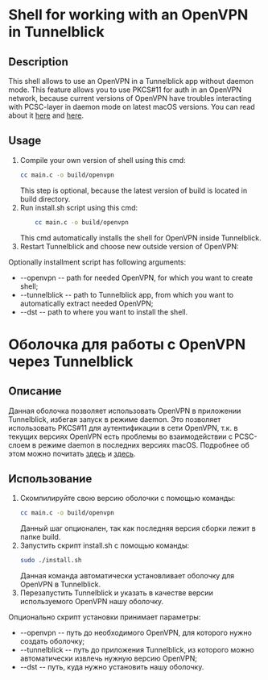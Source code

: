 # Shell for working with an OpenVPN in Tunnelblick
## Description
This shell allows to use an OpenVPN in a Tunnelblick app without daemon mode. This feature allows you to use PKCS#11 for auth in an OpenVPN network, because  current versions of OpenVPN have troubles interacting with PCSC-layer in daemon mode on latest macOS versions. You can read about it [here](https://ludovicrousseau.blogspot.com/2015/11/os-x-el-capitan-bug-pcsc-not-usable.html) and [here](https://community.openvpn.net/openvpn/ticket/961?__cf_chl_jschl_tk__=b79e3e0eb7b4f257b127b089c19c1349dc860724-1597754845-0-AapAnwK0Qe3fpEWh5bjTfhnT9QhWLtrQM5bAMY9_7-I-0SajAHsBdP30VhmZMdoAkHjlYIgVx0zQ-14ki9BL6j5PvIfQUCXmFFOiK_zecXi-phl59XMhUus2iHtMwBNV_nmlAZyUbeYNPlS0Fp-99cSPggBsFDUQBMsux09hLIO-NuT71qNrORPZ1ksvWBow3dfZG-Cg2JQQsDKCHIfdONaoy2Wrd2MWruBR_-I4Clvf00ADRkcWzrtmWPxqj9EuO4DNjoBjsetY6jhYRdJxRKrwp1Gl_ZoAYKtiUNRvNnXO).

## Usage
1. Compile your own version of shell using this cmd:
	```bash
	cc main.c -o build/openvpn
	```
	This step is optional, because the latest version of build is located in build directory.
2. Run install.sh script using this cmd:
	```bash
        cc main.c -o build/openvpn
	```
	This cmd automatically installs the shell for OpenVPN inside Tunnelblick.
3. Restart Tunnelblick and choose new outside version of OpenVPN:

Optionally installment script has following arguments:
- --openvpn  -- path for needed OpenVPN, for which you want to create shell;
- --tunnelblick -- path to Tunnelblick app, from which you want to automatically extract needed OpenVPN;
- --dst -- path to where you want to install the shell.

# Оболочка для работы с OpenVPN через Tunnelblick
## Описание
Данная оболочка позволяет использовать OpenVPN в приложении Tunnelblick, избегая запуск в режимe daemon. Это позволяет использовать PKCS#11 для аутентификации в сети OpenVPN, т.к. в текущих версиях OpenVPN есть проблемы во взаимодействии с PCSC-слоем в режиме daemon в последних версиях macOS. Подробнее об этом можно почитать [здесь](https://ludovicrousseau.blogspot.com/2015/11/os-x-el-capitan-bug-pcsc-not-usable.html) и [здесь](https://community.openvpn.net/openvpn/ticket/961?__cf_chl_jschl_tk__=b79e3e0eb7b4f257b127b089c19c1349dc860724-1597754845-0-AapAnwK0Qe3fpEWh5bjTfhnT9QhWLtrQM5bAMY9_7-I-0SajAHsBdP30VhmZMdoAkHjlYIgVx0zQ-14ki9BL6j5PvIfQUCXmFFOiK_zecXi-phl59XMhUus2iHtMwBNV_nmlAZyUbeYNPlS0Fp-99cSPggBsFDUQBMsux09hLIO-NuT71qNrORPZ1ksvWBow3dfZG-Cg2JQQsDKCHIfdONaoy2Wrd2MWruBR_-I4Clvf00ADRkcWzrtmWPxqj9EuO4DNjoBjsetY6jhYRdJxRKrwp1Gl_ZoAYKtiUNRvNnXO).

## Использование
1. Скомпилируйте свою версию оболочки с помощью команды:
	```bash
	cc main.c -o build/openvpn
	```
	Данный шаг опционален, так как последняя версия сборки лежит в папке build.
2. Запустить скрипт install.sh с помощью команды:
	```bash
	sudo ./install.sh
	```
	Данная команда автоматически установливает оболочку для OpenVPN в Tunnelblick.
3. Перезапустить Tunnelblick и указать в качестве версии используемого OpenVPN нашу оболочку.

Опционально скрипт установки принимает параметры:
- --openvpn  -- путь до необходимого OpenVPN, для которого нужно создать оболочку;
- --tunnelblick -- путь до приложения Tunnelblick, из которого можно автоматически извлечь нужную версию OpenVPN;
- --dst -- путь, куда нужно установить нашу оболочку.
